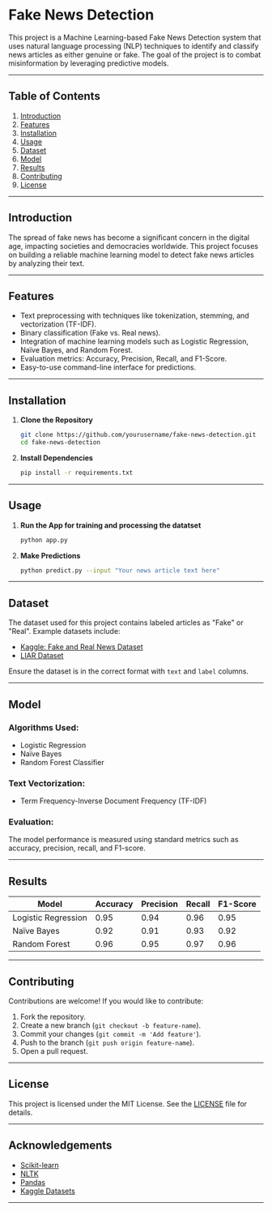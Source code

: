 # Fake News Detection

This project is a Machine Learning-based Fake News Detection system that uses natural language processing (NLP) techniques to identify and classify news articles as either genuine or fake. The goal of the project is to combat misinformation by leveraging predictive models.

---

## Table of Contents
1. [Introduction](#introduction)
2. [Features](#features)
3. [Installation](#installation)
4. [Usage](#usage)
5. [Dataset](#dataset)
6. [Model](#model)
7. [Results](#results)
8. [Contributing](#contributing)
9. [License](#license)

---

## Introduction
The spread of fake news has become a significant concern in the digital age, impacting societies and democracies worldwide. This project focuses on building a reliable machine learning model to detect fake news articles by analyzing their text.

---

## Features
- Text preprocessing with techniques like tokenization, stemming, and vectorization (TF-IDF).
- Binary classification (Fake vs. Real news).
- Integration of machine learning models such as Logistic Regression, Naïve Bayes, and Random Forest.
- Evaluation metrics: Accuracy, Precision, Recall, and F1-Score.
- Easy-to-use command-line interface for predictions.

---

## Installation

1. **Clone the Repository**
    ```bash
    git clone https://github.com/yourusername/fake-news-detection.git
    cd fake-news-detection
    ```

2. **Install Dependencies**
    ```bash
    pip install -r requirements.txt
    ```

---

## Usage

1. **Run the App for training and processing the datatset**
    ```bash
    python app.py
    ```
2. **Make Predictions**
    ```bash
    python predict.py --input "Your news article text here"
    ```

---

## Dataset

The dataset used for this project contains labeled articles as "Fake" or "Real". Example datasets include:
- [Kaggle: Fake and Real News Dataset](https://www.kaggle.com/clmentbisaillon/fake-and-real-news-dataset)
- [LIAR Dataset](https://www.cs.pitt.edu/~chou/data/)

Ensure the dataset is in the correct format with `text` and `label` columns.

---

## Model

### Algorithms Used:
- Logistic Regression
- Naïve Bayes
- Random Forest Classifier

### Text Vectorization:
- Term Frequency-Inverse Document Frequency (TF-IDF)

### Evaluation:
The model performance is measured using standard metrics such as accuracy, precision, recall, and F1-score.

---

## Results

| Model              | Accuracy | Precision | Recall | F1-Score |
|--------------------|----------|-----------|--------|----------|
| Logistic Regression | 0.95     | 0.94      | 0.96   | 0.95     |
| Naïve Bayes         | 0.92     | 0.91      | 0.93   | 0.92     |
| Random Forest       | 0.96     | 0.95      | 0.97   | 0.96     |

---

## Contributing

Contributions are welcome! If you would like to contribute:
1. Fork the repository.
2. Create a new branch (`git checkout -b feature-name`).
3. Commit your changes (`git commit -m 'Add feature'`).
4. Push to the branch (`git push origin feature-name`).
5. Open a pull request.

---

## License

This project is licensed under the MIT License. See the [LICENSE](LICENSE) file for details.

---

## Acknowledgements

- [Scikit-learn](https://scikit-learn.org/)
- [NLTK](https://www.nltk.org/)
- [Pandas](https://pandas.pydata.org/)
- [Kaggle Datasets](https://www.kaggle.com/)

---

